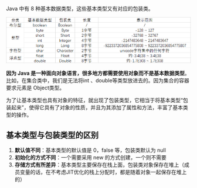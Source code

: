 Java 中有 8 种基本数据类型，这些基本类型又有对应的包装类。

![](images/java_datatype.png )

**因为 Java 是一种面向对象语言，很多地方都需要使用对象而不是基本数据类型**。比如，在集合类中，我们是无法将int 、double等类型放进去的。因为集合的容器要求元素是 Object类型。

为了让基本类型也具有对象的特征，就出现了包装类型，它相当于将基本类型“包装起来”，使得它具有了对象的性质，并且为其添加了属性和方法，丰富了基本类型的操作。

## 基本类型与包装类型的区别

1. **默认值不同**：基本类型的默认值是 0，false 等，包装类默认为 null
2. **初始化的方式不同**：一个需要采用 new 的方式创建，一个则不需要
3. **存储方式有所差异**：基本类型主要保存在栈上面，包装类对象保存在堆上（成员变量的话，在不考虑JIT优化的栈上分配时，都是随着对象一起保存在堆上的）